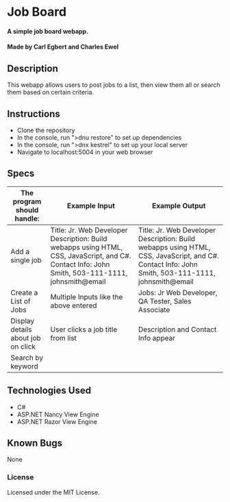 # Job Board

#### A simple job board webapp.

#### Made by Carl Egbert and Charles Ewel

## Description

This webapp allows users to post jobs to a list, then view them all or search them based on certain criteria.

## Instructions

* Clone the repository
* In the console, run ">dnu restore" to set up dependencies
* In the console, run ">dnx kestrel" to set up your local server
* Navigate to localhost:5004 in your web browser

## Specs

The program should handle: | Example Input | Example Output
----- | ----- | -----
Add a single job | Title: Jr. Web Developer Description: Build webapps using HTML, CSS, JavaScript, and C#. Contact Info: John Smith, 503-111-1111, johnsmith@email | Title: Jr. Web Developer Description: Build webapps using HTML, CSS, JavaScript, and C#. Contact Info: John Smith, 503-111-1111, johnsmith@email
Create a List of Jobs|Multiple Inputs like the above entered|Jobs: Jr Web Developer, QA Tester, Sales Associate
Display details about job on click|User clicks a job title from list|Description and Contact Info appear
Search by keyword||

## Technologies Used

* C#
* ASP.NET Nancy View Engine
* ASP.NET Razor View Engine

## Known Bugs

None

### License

Licensed under the MIT License.
